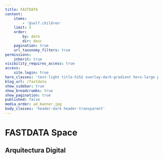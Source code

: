```yaml
---
title: FASTDATA
content:
    items:
        - '@self.children'
    limit: 5
    order:
        by: date
        dir: desc
    pagination: true
    url_taxonomy_filters: true
permissions:
    inherit: true
visibility_requires_access: true
access:
    site.login: true
hero_classes: 'text-light title-h1h2 overlay-dark-gradient hero-large parallax'
blog_url: /fastdata
show_sidebar: true
show_breadcrumbs: true
show_pagination: true
published: false
media_order: ad_banner.jpg
body_classes: 'header-dark header-transparent'
---
```


# **FASTDATA** Space
## Arquitectura Digital